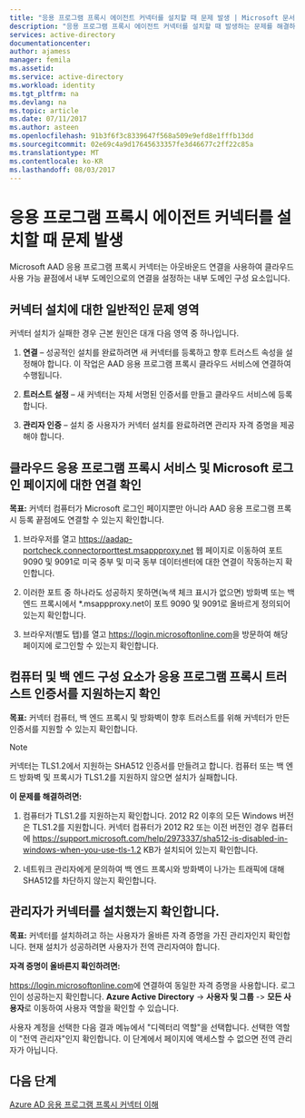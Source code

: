 ```yaml
---
title: "응용 프로그램 프록시 에이전트 커넥터를 설치할 때 문제 발생 | Microsoft 문서"
description: "응용 프로그램 프록시 에이전트 커넥터를 설치할 때 발생하는 문제를 해결하는 방법"
services: active-directory
documentationcenter: 
author: ajamess
manager: femila
ms.assetid: 
ms.service: active-directory
ms.workload: identity
ms.tgt_pltfrm: na
ms.devlang: na
ms.topic: article
ms.date: 07/11/2017
ms.author: asteen
ms.openlocfilehash: 91b3f6f3c8339647f568a509e9efd8e1fffb13dd
ms.sourcegitcommit: 02e69c4a9d17645633357fe3d46677c2ff22c85a
ms.translationtype: MT
ms.contentlocale: ko-KR
ms.lasthandoff: 08/03/2017
---
```

# <a name="problem-installing-the-application-proxy-agent-connector"></a>응용 프로그램 프록시 에이전트 커넥터를 설치할 때 문제 발생

Microsoft AAD 응용 프로그램 프록시 커넥터는 아웃바운드 연결을 사용하여 클라우드 사용 가능 끝점에서 내부 도메인으로의 연결을 설정하는 내부 도메인 구성 요소입니다.

## <a name="general-problem-areas-with-connector-installation"></a>커넥터 설치에 대한 일반적인 문제 영역

커넥터 설치가 실패한 경우 근본 원인은 대개 다음 영역 중 하나입니다.

1.  **연결** – 성공적인 설치를 완료하려면 새 커넥터를 등록하고 향후 트러스트 속성을 설정해야 합니다. 이 작업은 AAD 응용 프로그램 프록시 클라우드 서비스에 연결하여 수행됩니다.

2.  **트러스트 설정** – 새 커넥터는 자체 서명된 인증서를 만들고 클라우드 서비스에 등록합니다.

3.  **관리자 인증** – 설치 중 사용자가 커넥터 설치를 완료하려면 관리자 자격 증명을 제공해야 합니다.

## <a name="verify-connectivity-to-the-cloud-application-proxy-service-and-microsoft-login-page"></a>클라우드 응용 프로그램 프록시 서비스 및 Microsoft 로그인 페이지에 대한 연결 확인

**목표:** 커넥터 컴퓨터가 Microsoft 로그인 페이지뿐만 아니라 AAD 응용 프로그램 프록시 등록 끝점에도 연결할 수 있는지 확인합니다.

1.  브라우저를 열고 <https://aadap-portcheck.connectorporttest.msappproxy.net> 웹 페이지로 이동하여 포트 9090 및 9091로 미국 중부 및 미국 동부 데이터센터에 대한 연결이 작동하는지 확인합니다.

2.  이러한 포트 중 하나라도 성공하지 못하면(녹색 체크 표시가 없으면) 방화벽 또는 백 엔드 프록시에서 \*.msappproxy.net이 포트 9090 및 9091로 올바르게 정의되어 있는지 확인합니다.

3.  브라우저(별도 탭)를 열고 <https://login.microsoftonline.com>을 방문하여 해당 페이지에 로그인할 수 있는지 확인합니다.

## <a name="verify-machine-and-backend-components-support-for-application-proxy-trust-cert"></a>컴퓨터 및 백 엔드 구성 요소가 응용 프로그램 프록시 트러스트 인증서를 지원하는지 확인

**목표:** 커넥터 컴퓨터, 백 엔드 프록시 및 방화벽이 향후 트러스트를 위해 커넥터가 만든 인증서를 지원할 수 있는지 확인합니다.

>[!NOTE]
>커넥터는 TLS1.2에서 지원하는 SHA512 인증서를 만들려고 합니다. 컴퓨터 또는 백 엔드 방화벽 및 프록시가 TLS1.2를 지원하지 않으면 설치가 실패합니다.
>
>

**이 문제를 해결하려면:**

1.  컴퓨터가 TLS1.2를 지원하는지 확인합니다. 2012 R2 이후의 모든 Windows 버전은 TLS1.2를 지원합니다. 커넥터 컴퓨터가 2012 R2 또는 이전 버전인 경우 컴퓨터에 <https://support.microsoft.com/help/2973337/sha512-is-disabled-in-windows-when-you-use-tls-1.2> KB가 설치되어 있는지 확인합니다.

2.  네트워크 관리자에게 문의하여 백 엔드 프록시와 방화벽이 나가는 트래픽에 대해 SHA512를 차단하지 않는지 확인합니다.

## <a name="verify-admin-is-used-to-install-the-connector"></a>관리자가 커넥터를 설치했는지 확인합니다.

**목표:** 커넥터를 설치하려고 하는 사용자가 올바른 자격 증명을 가진 관리자인지 확인합니다. 현재 설치가 성공하려면 사용자가 전역 관리자여야 합니다.

**자격 증명이 올바른지 확인하려면:**

<https://login.microsoftonline.com>에 연결하여 동일한 자격 증명을 사용합니다. 로그인이 성공하는지 확인합니다. **Azure Active Directory** -&gt; **사용자 및 그룹** -&gt; **모든 사용자**로 이동하여 사용자 역할을 확인할 수 있습니다. 

사용자 계정을 선택한 다음 결과 메뉴에서 "디렉터리 역할"을 선택합니다. 선택한 역할이 "전역 관리자"인지 확인합니다. 이 단계에서 페이지에 액세스할 수 없으면 전역 관리자가 아닙니다.

## <a name="next-steps"></a>다음 단계
[Azure AD 응용 프로그램 프록시 커넥터 이해](application-proxy-understand-connectors.md)

